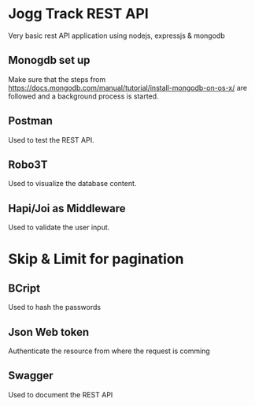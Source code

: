 # Jogg Track REST API
Very basic rest API application using nodejs, expressjs & mongodb

## Monogdb set up
Make sure that the steps from https://docs.mongodb.com/manual/tutorial/install-mongodb-on-os-x/  are followed and a 
background process is started.
## Postman 
Used to test the REST API.
## Robo3T 
Used to visualize the database content.
## Hapi/Joi as Middleware
Used to validate the user input.
# Skip & Limit for pagination

## BCript 
Used to hash the passwords
## Json Web token
Authenticate the resource from where the request is comming
## Swagger 
Used to document the REST API